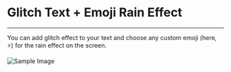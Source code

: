 # Glitch Text + Emoji Rain Effect

---

You can add glitch effect to your text and choose any custom emoji (here, ⚡) for the rain effect on the screen.

![Sample Image](https://github.com/nandiniguptaz/Frontend-Animations/blob/onemorebranch/Glitch%20Text%20%2B%20Emoji%20Rain%20Effect/sample-picture.PNG?raw=true)

